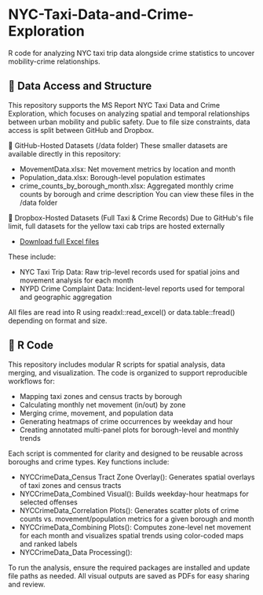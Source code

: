 # NYC-Taxi-Data-and-Crime-Exploration
R code for analyzing NYC taxi trip data alongside crime statistics to uncover mobility-crime relationships. 

## 📁 Data Access and Structure
This repository supports the MS Report NYC Taxi Data and Crime Exploration, which focuses on analyzing spatial and temporal relationships between urban mobility and public safety. Due to file size constraints, data access is split between GitHub and Dropbox. 

🔹 GitHub-Hosted Datasets (/data folder)
These smaller datasets are available directly in this repository: 
- MovementData.xlsx: Net movement metrics by location and month
- Population_data.xlsx: Borough-level population estimates
- crime_counts_by_borough_month.xlsx: Aggregated monthly crime counts by borough and crime description
You can view these files in the /data folder

🔹 Dropbox-Hosted Datasets (Full Taxi & Crime Records)
Due to GitHub's file limit, full datasets for the yellow taxi cab trips are hosted externally
- [Download full Excel files](https://www.dropbox.com/scl/fo/mrss9gpi3mgna98h35mvd/AEDUoPpmHZoa_zKQ5yzL4Sk?rlkey=ao9oyapxx583ovkp0v6xrz007&st=byxsi2tb&dl=0)

These include:
- NYC Taxi Trip Data: Raw trip-level records used for spatial joins and movement analysis for each month
- NYPD Crime Complaint Data: Incident-level reports used for temporal and geographic aggregation

All files are read into R using readxl::read_excel() or data.table::fread() depending on format and size. 

## 📁 R Code
This repository includes modular R scripts for spatial analysis, data merging, and visualization. The code is organized to support reproducible workflows for:
- Mapping taxi zones and census tracts by borough
- Calculating monthly net movement (in/out) by zone
- Merging crime, movement, and population data
- Generating heatmaps of crime occurrences by weekday and hour
- Creating annotated multi-panel plots for borough-level and monthly trends

Each script is commented for clarity and designed to be reusable across boroughs and crime types. Key functions include:
- NYCCrimeData_Census Tract Zone Overlay(): Generates spatial overlays of taxi zones and census tracts
- NYCCrimeData_Combined Visual(): Builds weekday-hour heatmaps for selected offenses
- NYCCrimeData_Correlation Plots(): Generates scatter plots of crime counts vs. movement/population metrics for a given borough and month
- NYCCrimeData_Combining Plots(): Computes zone-level net movement for each month and visualizes spatial trends using color-coded maps and ranked labels
- NYCCrimeData_Data Processing(): 

To run the analysis, ensure the required packages are installed and update file paths as needed. All visual outputs are saved as PDFs for easy sharing and review. 

